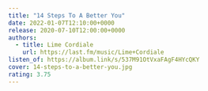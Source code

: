```yaml
---
title: "14 Steps To A Better You"
date: 2022-01-07T12:10:00+0000
release: 2020-07-10T12:00:00+0000
authors:
  - title: Lime Cordiale
    url: https://last.fm/music/Lime+Cordiale
listen_of: https://album.link/s/537M91OtVxaFAgF4HYcQKY
cover: 14-steps-to-a-better-you.jpg
rating: 3.75
---
```

